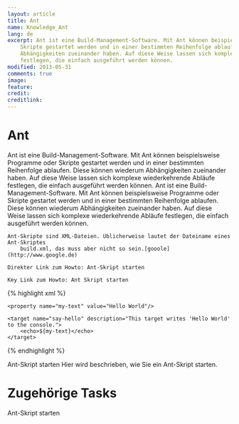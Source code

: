 ```yaml
---
layout: article
title: Ant
name: Knowledge_Ant
lang: de
excerpt: Ant ist eine Build-Management-Software. Mit Ant können beispielsweise Programme oder
    Skripte gestartet werden und in einer bestimmten Reihenfolge ablaufen. Diese können wiederum
    Abhängigkeiten zueinander haben. Auf diese Weise lassen sich komplexe wiederkehrende Abläufe
    festlegen, die einfach ausgeführt werden können.
modified: 2013-05-31
comments: true
image:
feature:
credit:
creditlink:
---
```


  
# Ant
  
Ant ist eine Build-Management-Software. Mit Ant können beispielsweise Programme oder
    Skripte gestartet werden und in einer bestimmten Reihenfolge ablaufen. Diese können wiederum
    Abhängigkeiten zueinander haben. Auf diese Weise lassen sich komplexe wiederkehrende Abläufe
    festlegen, die einfach ausgeführt werden können.
  Ant ist eine Build-Management-Software. Mit Ant können beispielsweise Programme oder
    Skripte gestartet werden und in einer bestimmten Reihenfolge ablaufen. Diese können wiederum
    Abhängigkeiten zueinander haben. Auf diese Weise lassen sich komplexe wiederkehrende Abläufe
    festlegen, die einfach ausgeführt werden können.

    Ant-Skripte sind XML-Dateien. Üblicherweise lautet der Dateiname eines Ant-Skriptes
        build.xml, das muss aber nicht so sein.[gooole](http://www.google.de)

    Direkter Link zum Howto: Ant-Skript starten

    Key Link zum Howto: Ant Skript starten

    
    
{% highlight xml %}
<?xml version="1.0" encoding="UTF-8"?>
<project name="my-project" basedir=".">

    <property name="my-text" value="Hello World"/>

    <target name="say-hello" description="This target writes 'Hello World' to the console.">
        <echo>${my-text}</echo>
    </target>

</project>    

{% endhighlight %}

  

  

Ant-Skript starten
Hier wird beschrieben, wie Sie ein Ant-Skript starten.



# Zugehörige Tasks
Ant-Skript starten


